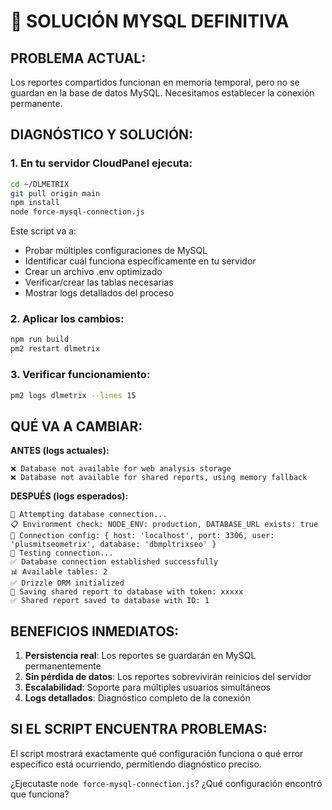 # 🔧 SOLUCIÓN MYSQL DEFINITIVA

## PROBLEMA ACTUAL:
Los reportes compartidos funcionan en memoria temporal, pero no se guardan en la base de datos MySQL. Necesitamos establecer la conexión permanente.

## DIAGNÓSTICO Y SOLUCIÓN:

### 1. En tu servidor CloudPanel ejecuta:
```bash
cd ~/DLMETRIX
git pull origin main
npm install
node force-mysql-connection.js
```

Este script va a:
- Probar múltiples configuraciones de MySQL
- Identificar cuál funciona específicamente en tu servidor
- Crear un archivo .env optimizado
- Verificar/crear las tablas necesarias
- Mostrar logs detallados del proceso

### 2. Aplicar los cambios:
```bash
npm run build
pm2 restart dlmetrix
```

### 3. Verificar funcionamiento:
```bash
pm2 logs dlmetrix --lines 15
```

## QUÉ VA A CAMBIAR:

**ANTES (logs actuales):**
```
❌ Database not available for web analysis storage
❌ Database not available for shared reports, using memory fallback
```

**DESPUÉS (logs esperados):**
```
🔄 Attempting database connection...
📋 Environment check: NODE_ENV: production, DATABASE_URL exists: true
🔗 Connection config: { host: 'localhost', port: 3306, user: 'plusmitseometrix', database: 'dbmpltrixseo' }
🧪 Testing connection...
✅ Database connection established successfully
📊 Available tables: 2
✅ Drizzle ORM initialized
💾 Saving shared report to database with token: xxxxx
✅ Shared report saved to database with ID: 1
```

## BENEFICIOS INMEDIATOS:
1. **Persistencia real**: Los reportes se guardarán en MySQL permanentemente
2. **Sin pérdida de datos**: Los reportes sobrevivirán reinicios del servidor
3. **Escalabilidad**: Soporte para múltiples usuarios simultáneos
4. **Logs detallados**: Diagnóstico completo de la conexión

## SI EL SCRIPT ENCUENTRA PROBLEMAS:
El script mostrará exactamente qué configuración funciona o qué error específico está ocurriendo, permitiendo diagnóstico preciso.

¿Ejecutaste `node force-mysql-connection.js`? ¿Qué configuración encontró que funciona?
